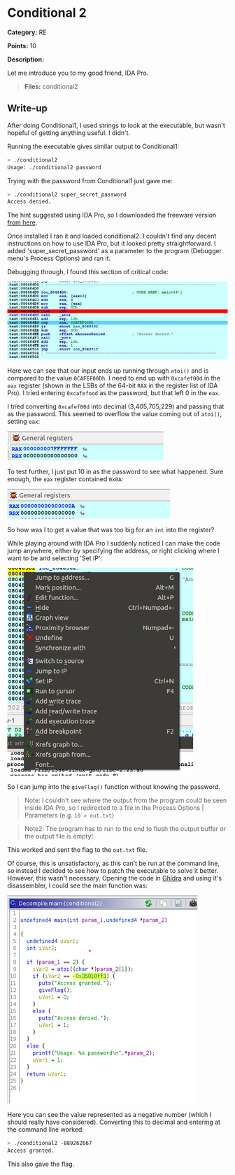 # Conditional 2
**Category:** RE

**Points:** 10

**Description:**

Let me introduce you to my good friend, IDA Pro.

> **Files:** conditional2

## Write-up
After doing Conditional1, I used strings to look at the executable, but wasn't hopeful of getting anything useful. I didn't.

Running the executable gives similar output to Conditional1:
```bash
> ./conditional2 
Usage: ./conditional2 password
```

Trying with the password from Conditional1 just gave me:
```bash
> ./conditional2 super_secret_password
Access denied.
```

The hint suggested using IDA Pro, so I downloaded the freeware version [from here](https://www.hex-rays.com/products/ida/support/download_freeware/).

Once installed I ran it and loaded conditional2. I couldn't find any decent instructions on how to use IDA Pro, but it looked pretty straightforward. I added 'super_secret_password' as a parameter to the program (Debugger menu's Process Options) and ran it.

Debugging through, I found this section of critical code:

![Debugging output](debug1.png)

Here we can see that our input ends up running through `atoi()` and is compared to the value `0CAFEF00Dh`. I need to end up with `0xcafef00d` in the `eax` register (shown in the LSBs of the 64-bit `RAX` in the register list of IDA Pro). I tried entering `0xcafefood` as the password, but that left 0 in the `eax`.

I tried converting `0xcafef00d` into decimal (3,405,705,229) and passing that as the password. This seemed to overflow the value coming out of `atoi()`, setting `eax`:

![Register output](reg1.png)

To test further, I just put 10 in as the password to see what happened. Sure enough, the `eax` register contained `0x0A`:

![Register output](reg2.png)

So how was I to get a value that was too big for an `int` into the register?

While playing around with IDA Pro I suddenly noticed I can make the code jump anywhere, either by specifying the address, or right clicking where I want to be and selecting 'Set IP':

![Context Menu](menu1.png)

So I can jump into the `giveFlag()` function without knowing the password.

> Note: I couldn't see where the output from the program could be seen inside IDA Pro, so I redirected to a file in the Process Options | Parameters (e.g. `10 > out.txt`)

> Note2: The program has to run to the end to flush the output buffer or the output file is empty!

This worked and sent the flag to the `out.txt` file.

Of course, this is unsatisfactory, as this can't be run at the command line, so instead I decided to see how to patch the executable to solve it better. However, this wasn't necessary. Opening the code in [Ghidra](https://ghidra-sre.org/) and using it's disassembler, I could see the main function was:

![Disassembly](disassemble1.png)

Here you can see the value represented as a negative number (which I should really have considered). Converting this to decimal and entering at the command line worked:
```bash
> ./conditional2 -889262067‬
Access granted.
```

This also gave the flag.


